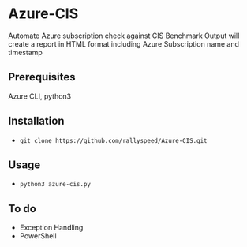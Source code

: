 # Azure-CIS
Automate Azure subscription check against CIS Benchmark
Output will create a report in HTML format including Azure Subscription name and timestamp

## Prerequisites
Azure CLI, python3

## Installation
- `git clone https://github.com/rallyspeed/Azure-CIS.git`

## Usage
- `python3 azure-cis.py`

## To do
 - Exception Handling
 - PowerShell

